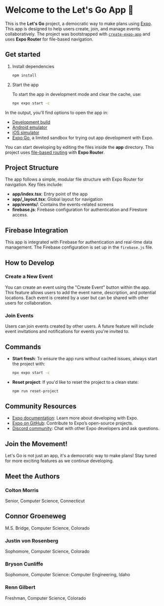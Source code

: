 
# Welcome to the Let's Go App 👋

This is the **Let's Go** project, a democratic way to make plans using [Expo](https://expo.dev). This app is designed to help users create, join, and manage events collaboratively. The project was bootstrapped with [`create-expo-app`](https://www.npmjs.com/package/create-expo-app) and uses **Expo Router** for file-based navigation.

## Get started

1. Install dependencies

   ```bash
   npm install
   ```

2. Start the app

   To start the app in development mode and clear the cache, use:

   ```bash
   npx expo start -c
   ```

In the output, you'll find options to open the app in:

- [Development build](https://docs.expo.dev/develop/development-builds/introduction/)
- [Android emulator](https://docs.expo.dev/workflow/android-studio-emulator/)
- [iOS simulator](https://docs.expo.dev/workflow/ios-simulator/)
- [Expo Go](https://expo.dev/go), a limited sandbox for trying out app development with Expo.

You can start developing by editing the files inside the **app** directory. This project uses [file-based routing](https://docs.expo.dev/router/introduction) with **Expo Router**.

## Project Structure

The app follows a simple, modular file structure with Expo Router for navigation. Key files include:

- **app/index.tsx**: Entry point of the app
- **app/_layout.tsx**: Global layout for navigation
- **app/events/**: Contains the events-related screens
- **firebase.js**: Firebase configuration for authentication and Firestore access.

## Firebase Integration

This app is integrated with Firebase for authentication and real-time data management. The Firebase configuration is set up in the `firebase.js` file.

## How to Develop

### Create a New Event

You can create an event using the "Create Event" button within the app. This feature allows users to add the event name, description, and potential locations. Each event is created by a user but can be shared with other users for collaboration.

### Join Events

Users can join events created by other users. A future feature will include event invitations and notifications for events you're invited to.

## Commands

- **Start fresh**: To ensure the app runs without cached issues, always start the project with:

   ```bash
   npx expo start -c
   ```

- **Reset project**: If you'd like to reset the project to a clean state:

   ```bash
   npm run reset-project
   ```

## Community Resources

- [Expo documentation](https://docs.expo.dev/): Learn more about developing with Expo.
- [Expo on GitHub](https://github.com/expo/expo): Contribute to Expo’s open-source projects.
- [Discord community](https://chat.expo.dev): Chat with other Expo developers and ask questions.

## Join the Movement!

Let's Go is not just an app, it's a democratic way to make plans! Stay tuned for more exciting features as we continue developing.

## Meet the Authors

### Colton Morris

Senior, Computer Science, Connecticut

## Connor Groeneweg

M.S. Bridge, Computer Science, Colorado

### Justin von Rosenberg

Sophomore, Computer Science, Colorado

### Bryson Cunliffe

Sophomore, Computer Science: Computer Engineering, Idaho

### Renn Gilbert

Freshman, Computer Science, Colorado
